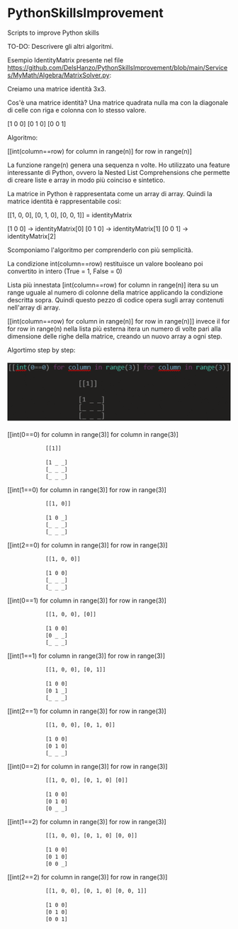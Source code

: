 # PythonSkillsImprovement
Scripts to improve Python skills

TO-DO: Descrivere gli altri algoritmi.



Esempio IdentityMatrix presente nel file https://github.com/DelsHanzo/PythonSkillsImprovement/blob/main/Services/MyMath/Algebra/MatrixSolver.py:

Creiamo una matrice identità 3x3.

Cos'è una matrice identità? 
Una matrice quadrata nulla ma con la diagonale di celle con riga e colonna con lo stesso valore.

[1 0 0]
[0 1 0]
[0 0 1]


Algoritmo:

[[int(column==row) for column in range(n)] for row in range(n)]

La funzione range(n) genera una sequenza n volte.
Ho utilizzato una feature interessante di Python, ovvero la Nested List Comprehensions che permette di creare liste e array in modo più coinciso e sintetico.

La matrice in Python è rappresentata come un array di array. Quindi la matrice identità è rappresentabile così:

[[1, 0, 0], [0, 1, 0], [0, 0, 1]] = identityMatrix

[1 0 0] -> identityMatrix[0]
[0 1 0] -> identityMatrix[1]
[0 0 1] -> identityMatrix[2]

Scomponiamo l'algoritmo per comprenderlo con più semplicità.

La condizione int(column==row) restituisce un valore booleano poi convertito in intero (True = 1, False = 0)

Lista più innestata [int(column==row) for column in range(n)] itera su un range uguale al numero di colonne della matrice applicando la condizione  descritta sopra. Quindi questo pezzo di codice opera sugli array contenuti nell'array di array.

[[int(column==row) for column in range(n)] for row in range(n)]] invece il for for row in range(n) nella lista più esterna itera un numero di volte pari alla dimensione delle righe della matrice, creando un nuovo array a ogni step.

Algortimo step by step:

![Alt text](https://github.com/DelsHanzo/PythonSkillsImprovement/blob/main/Documentation/IdentityMatrix.gif)

[[int(0==0) for column in range(3)] for column in range(3)]

				[[1]]
				
				[1 _ _]
				[_ _ _]
				[_ _ _]


[[int(1==0) for column in range(3)] for row in range(3)]

				[[1, 0]]
				
				[1 0 _]
				[_ _ _]
				[_ _ _]


[[int(2==0) for column in range(3)] for row in range(3)]

				[[1, 0, 0]]
				
				[1 0 0]
				[_ _ _]
				[_ _ _]


[[int(0==1) for column in range(3)] for row in range(3)]

				[[1, 0, 0], [0]]
				
				[1 0 0]
				[0 _ _]
				[_ _ _]

[[int(1==1) for column in range(3)] for row in range(3)]

				[[1, 0, 0], [0, 1]]
				
				[1 0 0]
				[0 1 _]
				[_ _ _]

[[int(2==1) for column in range(3)] for row in range(3)]

				[[1, 0, 0], [0, 1, 0]]
				
				[1 0 0]
				[0 1 0]
				[_ _ _]

[[int(0==2) for column in range(3)] for row in range(3)]

				[[1, 0, 0], [0, 1, 0] [0]]
				
				[1 0 0]
				[0 1 0]
				[0 _ _]

[[int(1==2) for column in range(3)] for row in range(3)]

				[[1, 0, 0], [0, 1, 0] [0, 0]]
				
				[1 0 0]
				[0 1 0]
				[0 0 _]

[[int(2==2) for column in range(3)] for row in range(3)]

				[[1, 0, 0], [0, 1, 0] [0, 0, 1]]
				
				[1 0 0]
				[0 1 0]
				[0 0 1]
